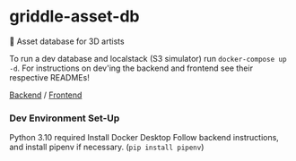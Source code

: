 # griddle-asset-db

🥞 Asset database for 3D artists

To run a dev database and localstack (S3 simulator) run `docker-compose up -d`. For instructions on dev'ing the backend and frontend see their respective READMEs!

[Backend](./backend/README.md) / [Frontend](./frontend/README.md)

### Dev Environment Set-Up
Python 3.10 required
Install Docker Desktop 
Follow backend instructions, and install pipenv if necessary. (```pip install pipenv```)
